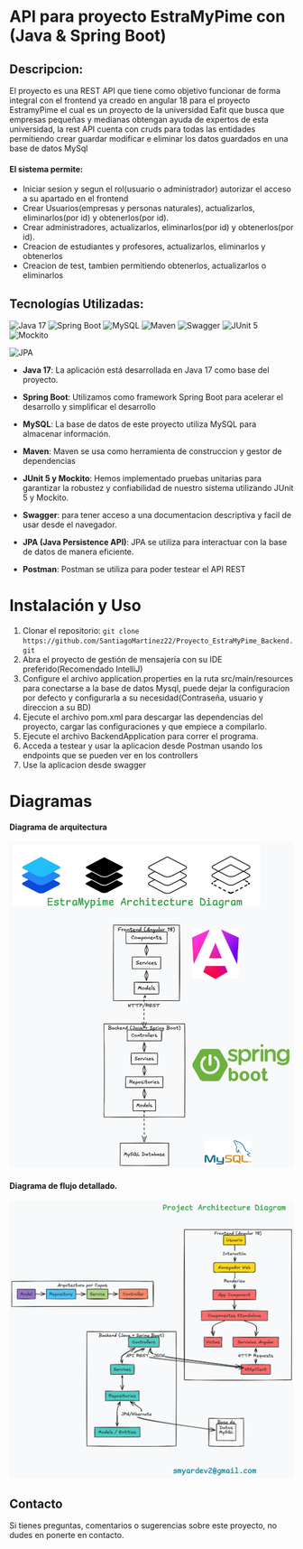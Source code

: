 # API para proyecto EstraMyPime con  (Java & Spring Boot)
## Descripcion:
El proyecto es una REST API que tiene como objetivo funcionar de forma integral con el frontend ya creado en angular 18 para el proyecto EstramyPime el cual es un proyecto de la universidad Eafit que busca que empresas pequeñas y medianas obtengan ayuda de expertos de esta universidad, la rest API cuenta con cruds para todas las entidades permitiendo crear guardar modificar e eliminar los datos guardados en una base de datos MySql

#### El sistema permite:
- Iniciar sesion y segun el rol(usuario o administrador) autorizar el acceso a su apartado en el frontend
- Crear Usuarios(empresas y personas naturales), actualizarlos, eliminarlos(por id) y obtenerlos(por  id).
- Crear administradores, actualizarlos, eliminarlos(por id) y obtenerlos(por id).
- Creacion de estudiantes y profesores, actualizarlos, eliminarlos y obtenerlos
- Creacion de test, tambien permitiendo obtenerlos, actualizarlos o eliminarlos 


## Tecnologías Utilizadas:


![Java 17](https://img.shields.io/badge/Java-17-red?style=for-the-badge&logo=java)
![Spring Boot](https://img.shields.io/badge/Spring%20Boot-3.1.3-green?style=for-the-badge&logo=spring)
![MySQL](https://img.shields.io/badge/MySQL-Database-blue?style=for-the-badge&logo=mysql)
![Maven](https://img.shields.io/badge/Maven-Build%20Tool-orange?style=for-the-badge&logo=apache-maven)
![Swagger](https://img.shields.io/badge/Swagger-API%20Documentation-green?style=for-the-badge&logo=swagger)
![JUnit 5](https://img.shields.io/badge/JUnit%205-Testing-brightgreen?style=for-the-badge&logo=junit)
![Mockito](https://img.shields.io/badge/Mockito-Testing-orange?style=for-the-badge&logo=mockito)

![JPA](https://img.shields.io/badge/JPA-Persistence%20API-blueviolet?style=for-the-badge&logo=jpa)

- **Java 17**: La aplicación está desarrollada en Java 17 como base del proyecto.

- **Spring Boot**: Utilizamos como framework Spring Boot para acelerar el desarrollo y simplificar el desarrollo

- **MySQL**: La base de datos de este proyecto utiliza MySQL para almacenar información.

- **Maven**: Maven se usa como herramienta de construccion y gestor de dependencias

- **JUnit 5 y Mockito**: Hemos implementado pruebas unitarias para garantizar la robustez y confiabilidad de nuestro sistema utilizando JUnit 5 y Mockito.

- **Swagger**: para tener acceso a una documentacion descriptiva y facil de usar desde el navegador.

- **JPA (Java Persistence API)**: JPA se utiliza para interactuar con la base de datos de manera eficiente.

- **Postman**: Postman se utiliza para poder testear el API REST

# Instalación y Uso


1. Clonar el repositorio: `git clone https://github.com/SantiagoMartinez22/Proyecto_EstraMyPime_Backend.git`
2. Abra el proyecto de gestión de mensajería con su IDE preferido(Recomendado IntelliJ)
3. Configure el archivo application.properties en la ruta src/main/resources para conectarse a la base de datos Mysql, puede dejar la configuracion por defecto y configurarla a su necesidad(Contraseña, usuario y direccion a su BD)
4. Ejecute el archivo pom.xml para descargar las dependencias del proyecto, cargar las configuraciones y que empiece a compilarlo.
5. Ejecute el archivo BackendApplication para correr el programa.
6. Acceda a testear y usar la aplicacion desde Postman usando los endpoints que se pueden ver en los controllers
7. Use la aplicacion desde swagger

# Diagramas
#### Diagrama de arquitectura
![Diagrama de_arquitectura](https://github.com/SantiagoMartinez22/Proyecto_EstraMyPime_Backend/blob/development/architecture.png)

#### Diagrama de flujo detallado.
![Diagrama_de_flujo](https://github.com/SantiagoMartinez22/Proyecto_EstraMyPime_Backend/blob/development/architecture222.png)

## Contacto

Si tienes preguntas, comentarios o sugerencias sobre este proyecto, no dudes en ponerte en contacto.

